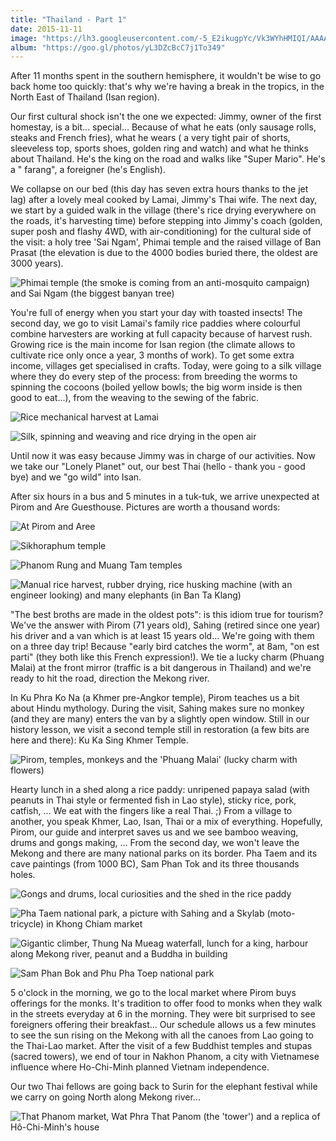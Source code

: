 ```yaml
---
title: "Thailand - Part 1"
date: 2015-11-11
image: "https://lh3.googleusercontent.com/-5_E2ikugpYc/Vk3WYhHMIQI/AAAAAAAAMyY/ZGDjANH0zGE/s576-Ic42/IMG_9430.JPG"
album: "https://goo.gl/photos/yL3DZcBcC7j1To349"
---
```


After 11 months spent in the southern hemisphere, it wouldn't be wise to go back home too quickly: that's why we're having a break in the tropics, in the North East of Thailand (Isan region).

Our first cultural shock isn't the one we expected: Jimmy, owner of the first homestay, is a bit... special... Because of what he eats (only sausage rolls, steaks and French fries), what he wears ( a very tight pair of shorts, sleeveless top, sports shoes, golden ring and watch) and what he thinks about Thailand. He's the king on the road and walks like "Super Mario". He's a " farang", a foreigner (he's English).

We collapse on our bed (this day has seven extra hours thanks to the jet lag) after a lovely meal cooked by Lamai, Jimmy's Thai wife. The next day, we start by a guided walk in the village (there's rice drying everywhere on the roads, it's harvesting time) before stepping into Jimmy's coach (golden, super posh and flashy 4WD, with air-conditioning) for the cultural side of the visit: a holy tree 'Sai Ngam', Phimai temple and the raised village of Ban Prasat (the elevation is due to the 4000 bodies buried there, the oldest are 3000 years).

![](https://lh3.googleusercontent.com/-6xyoddEgHpw/VlAV4Q5oAGI/AAAAAAAAM1c/0hu9hMI2ocE/s912-Ic42/PhotoGrid_1448012947116.jpg "Phimai temple (the smoke is coming from an anti-mosquito campaign) and Sai Ngam (the biggest banyan tree)")

You're full of energy when you start your day with toasted insects! The second day, we go to visit Lamai's family rice paddies where colourful combine harvesters are working at full capacity because of harvest rush. Growing rice is the main income for Isan region (the climate allows to cultivate rice only once a year, 3 months of work). To get some extra income, villages get specialised in crafts. Today, were going to a silk village where they do every step of the process: from breeding the worms to spinning the cocoons (boiled yellow bowls; the big worm inside is then good to eat...), from the weaving to the sewing of the fabric.

![](https://lh3.googleusercontent.com/-PFqV6IzEo7s/VlAV4T_16nI/AAAAAAAAM1g/-NU08A8RXJA/s912-Ic42/PhotoGrid_1448013478613.jpg "Rice mechanical harvest at Lamai")

![](https://lh3.googleusercontent.com/-RJF1j2WxcXk/VlAV4Yt1CXI/AAAAAAAAM1c/ME5hN0hMFbg/s912-Ic42/PhotoGrid_1448014084260.jpg "Silk, spinning and weaving and rice drying in the open air")

Until now it was easy because Jimmy was in charge of our activities. Now we take our "Lonely Planet" out, our best Thai (hello - thank you - good bye) and we "go wild" into Isan.

After six hours in a bus and 5 minutes in a tuk-tuk, we arrive unexpected at Pirom and Are Guesthouse. Pictures are worth a thousand words:

![](https://lh3.googleusercontent.com/-3THSVv4qwds/VlAV4awLRxI/AAAAAAAAM1g/oX3hnX9rv6c/s912-Ic42/PhotoGrid_1448062992650.jpg "At Pirom and Aree")

![](https://lh3.googleusercontent.com/-tjtdgKO7_7o/VlAV4dVyBLI/AAAAAAAAM1c/0tkfppao2Ss/s912-Ic42/PhotoGrid_1448014637045.jpg "Sikhoraphum temple")

![](https://lh3.googleusercontent.com/-uAnbXvf89sI/VlAV4RiSXkI/AAAAAAAAM1g/kbg6LFwphUY/s912-Ic42/PhotoGrid_1448015482552.jpg "Phanom Rung and Muang Tam temples")

![](https://lh3.googleusercontent.com/-ZkxGWKN89js/VlAV4alcwJI/AAAAAAAAM1g/Iour_izsm9g/s912-Ic42/PhotoGrid_1448016104792.jpg "Manual rice harvest, rubber drying, rice husking machine (with an engineer looking) and many elephants (in Ban Ta Klang)")

"The best broths are made in the oldest pots": is this idiom true for tourism? We've the answer with Pirom (71 years old), Sahing (retired since one year) his driver and a van which is at least 15 years old... We're going with them on a three day trip! Because "early bird catches the worm", at 8am, "on est parti" (they both like this French expression!). We tie a lucky charm (Phuang Malai) at the front mirror (traffic is a bit dangerous in Thailand) and we're ready to hit the road, direction the Mekong river.

In Ku Phra Ko Na (a Khmer pre-Angkor temple), Pirom teaches us a bit about Hindu mythology. During the visit, Sahing makes sure no monkey (and they are many) enters the van by a slightly open window. Still in our history lesson, we visit a second temple still in restoration (a few bits are here and there): Ku Ka Sing Khmer Temple. 

![](https://lh3.googleusercontent.com/-QrxriI319ZA/VlAV4W04FcI/AAAAAAAAM1g/eXEsrEuwKbQ/s912-Ic42/PhotoGrid_1448063989494.jpg "Pirom, temples, monkeys and the 'Phuang Malai' (lucky charm with flowers) ")

Hearty lunch in a shed along a rice paddy: unripened papaya salad (with peanuts in Thai style or fermented fish in Lao style), sticky rice, pork, catfish, ... We eat with the fingers like a real Thai. ;) From a village to another, you speak Khmer, Lao, Isan, Thai or a mix of everything. Hopefully, Pirom, our guide and interpret saves us and we see bamboo weaving, drums and gongs making, ... From the second day, we won't leave the Mekong and there are many national parks on its border. Pha Taem and its cave paintings (from 1000 BC), Sam Phan Tok and its three thousands holes.

![](https://lh3.googleusercontent.com/-n60HZ2TIOvI/VlAV4eIDJLI/AAAAAAAAM1g/br7PUDTwqrY/s912-Ic42/PhotoGrid_1448064438860.jpg "Gongs and drums, local curiosities and the shed in the rice paddy")

![](https://lh3.googleusercontent.com/-WfQ3dKaCjGM/VlAV4TXZMCI/AAAAAAAAM1g/Ra5EkTll8W0/s912-Ic42/PhotoGrid_1448065118458.jpg "Pha Taem national park, a picture with Sahing and a Skylab (moto-tricycle) in Khong Chiam market")

![](https://lh3.googleusercontent.com/--TWwoIIcZq8/VlAV4VLd_vI/AAAAAAAAM1g/4a_LwwcIwuA/s912-Ic42/PhotoGrid_1448065718941.jpg "Gigantic climber, Thung Na Mueag waterfall, lunch for a king, harbour along Mekong river, peanut and a Buddha in building")

![](https://lh3.googleusercontent.com/-E1xwu69GL_M/VlAV4crHaPI/AAAAAAAAM1c/UErfESFuBaY/s912-Ic42/PhotoGrid_1448086484256.jpg "Sam Phan Bok and Phu Pha Toep national park")

5 o'clock in the morning, we go to the local market where Pirom buys offerings for the monks. It's tradition to offer food to monks when they walk in the streets everyday at 6 in the morning. They were bit surprised to see foreigners offering their breakfast... Our schedule allows us a few minutes to see the sun rising on the Mekong with all the canoes from Lao going to the Thai-Lao market. After the visit of a few Buddhist temples and stupas (sacred towers), we end of tour in Nakhon Phanom, a city with Vietnamese influence where Ho-Chi-Minh planned Vietnam independence.

Our two Thai fellows are going back to Surin for the elephant festival while we carry on going North along Mekong river... 

![](https://lh3.googleusercontent.com/-IvlobWC21eY/VlAV4Zx2DCI/AAAAAAAAM1g/-Y1W5zJVEbo/s912-Ic42/PhotoGrid_1448086971881.jpg "That Phanom market, Wat Phra That Panom (the 'tower') and a replica of Hô-Chi-Minh's house")









